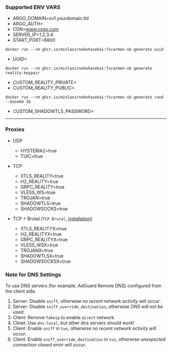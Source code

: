 ### Supported ENV VARS

- ARGO_DOMAIN=sv1.yourdomain.tld
- ARGO_AUTH=
- CDN=www.csgo.com
- SERVER_IP=1.2.3.4
- START_PORT=8800
```
docker run --rm ghcr.io/minlaxz/nekohasekai:fscarmen-sb generate uuid
```
- UUID=
```
docker run --rm ghcr.io/minlaxz/nekohasekai:fscarmen-sb generate reality-keypair
```
- CUSTOM_REALITY_PRIVATE=
- CUSTOM_REALITY_PUBLIC=
```
docker run --rm ghcr.io/minlaxz/nekohasekai:fscarmen-sb generate rand --base64 16
```
- CUSTOM_SHADOWTLS_PASSWORD=


--- 
### Proxies

- UDP
    - HYSTERIA2=true
    - TUIC=true

- TCP
    - XTLS_REALITY=true
    - H2_REALITY=true
    - GRPC_REALITY=true
    - VLESS_WS=true
    - TROJAN=true
    - SHADOWTLS=true
    - SHADOWSOCKS=true

- TCP + Brutal (`TCP Brutal`, [installation](https://github.com/minlaxz/nekohasekai?tab=readme-ov-file#tcp-brutal-multiplexing-for-tcp-proxies))
    - XTLS_REALITYX=true
    - H2_REALITYX=true
    - GRPC_REALITYX=true
    - VLESS_WSX=true
    - TROJANX=true
    - SHADOWTLSX=true
    - SHADOWSOCKSX=true


### Note for DNS Settings

To use DNS servers (for example, AdGuard Remote DNS) configured from the client side.

1. Server: Disable `sniff`, otherwise _no recent network activity will occur_.
2. Server: Disable `sniff_override_destination`, otherwise _DNS will not be used_.
3. Client: Remove `fakeip` to enable `direct` network.
4. Clinet: Use `dns-local`, but other dns servers should work!
5. Client: Enable `sniff` in `tun`, otherwise _no recent network activity will occur_.
5. Client: Enable `sniff_override_destination` in `tun`, otherwise _unexpected connection closed error will occur_.
